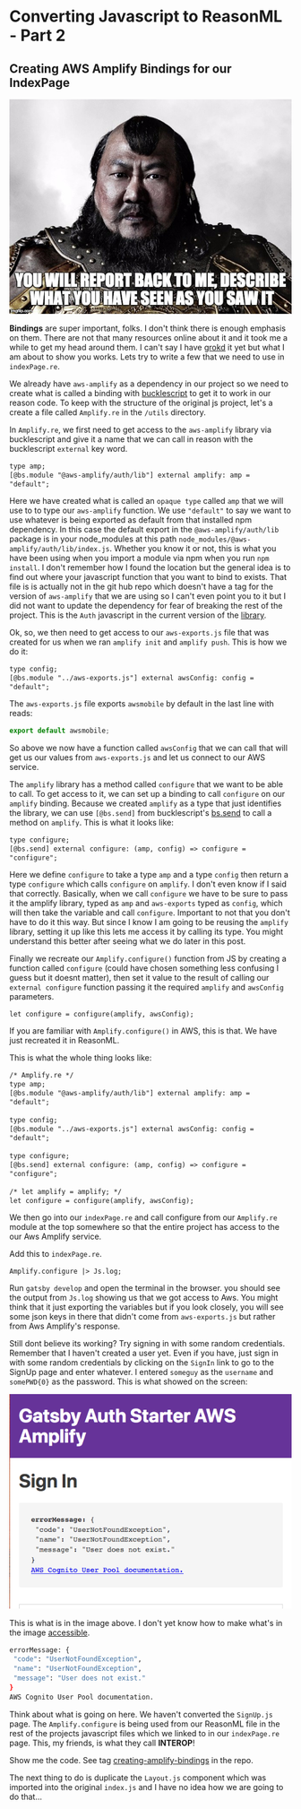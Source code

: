 
# Converting Javascript to ReasonML - Part 2

## Creating AWS Amplify **Bindings** for our IndexPage

![Kublai Kahn](https://raw.githubusercontent.com/idkjs/converting-js-to-reason-tutorial/master/images/medium-header.jpeg)

**Bindings** are super important, folks. I don't think there is enough emphasis on them. There are not that many resources online about it and it took me a while to get my head around them. I can't say I have [grokd](https://en.wikipedia.org/wiki/Grok) it yet but what I am about to show you works. Lets try to write a few that we need to use in `indexPage.re`.

We already have `aws-amplify` as a dependency in our project so we need to create what is called a binding with [bucklescript](https://bucklescript.github.io/docs/en/import-export#export) to get it to work in our reason code. To keep with the structure of the original js project, let's a create a file called `Amplify.re` in the `/utils` directory.

In `Amplify.re`, we first need to get access to the `aws-amplify` library via bucklescript and give it a name that we can call in reason with the bucklescript `external` key word.

```reason
type amp;
[@bs.module "@aws-amplify/auth/lib"] external amplify: amp = "default";
```

Here we have created what is called an `opaque type` called `amp` that we will use to to type our `aws-amplify` function. We use `"default"` to say we want to use whatever is being exported as default from that installed npm dependency. In this case the default export in the `@aws-amplify/auth/lib` package is in your node_modules at this path `node_modules/@aws-amplify/auth/lib/index.js`. Whether you know it or not, this is what you have been using when you import a module via npm when you run `npm install`. I don't remember how I found the location but the general idea is to find out where your javascript function that you want to bind to exists. That file is is actually not in the git hub repo which doesn't have a tag for the version of `aws-amplify` that we are using so I can't even point you to it but I did not want to update the dependency for fear of breaking the rest of the project. This is the `Auth` javascript in the current version of the [library](https://github.com/aws-amplify/amplify-js/blob/master/packages/auth/src/Auth.ts).

Ok, so, we then need to get access to our `aws-exports.js` file that was created for us when we ran `amplify init` and `amplify push`. This is how we do it:

```reason
type config;
[@bs.module "../aws-exports.js"] external awsConfig: config = "default";
```

The `aws-exports.js` file exports `awsmobile` by default in the last line with reads:

```js
export default awsmobile;
```

So above we now have a function called `awsConfig` that we can call that will get us our values from `aws-exports.js` and let us connect to our AWS service.

The `amplify` library has a method called `configure` that we want to be able to call. To get access to it, we can set up a binding to call `configure` on our `amplify` binding. Because we created `amplify` as a type that just identifies the library, we can use `[@bs.send]` from bucklescript's [bs.send](https://bucklescript.github.io/docs/en/function#object-method) to call a method on `amplify`. This is what it looks like:

```reason
type configure;
[@bs.send] external configure: (amp, config) => configure = "configure";
```

Here we define `configure` to take a type `amp` and a type `config` then return a type `configure` which calls `configure` on `amplify`. I don't even know if I said that correctly. Basically, when we call `configure` we have to be sure to pass it the amplify library, typed as `amp` and `aws-exports` typed as `config`, which will then take the variable and call `configure`. Important to not that you don't have to do it this way. But since I know I am going to be reusing the `amplify` library, setting it up like this lets me access it by calling its type. You might understand this better after seeing what we do later in this post.

Finally we recreate our `Amplify.configure()` function from JS by creating a function called `configure` (could have chosen something less confusing I guess but it doesnt matter), then set it value to the result of calling our `external configure` function passing it the required `amplify` and `awsConfig` parameters.

```reason
let configure = configure(amplify, awsConfig);
```

If you are familiar with `Amplify.configure()` in AWS, this is that. We have just recreated it in ReasonML.

This is what the whole thing looks like:

```reason
/* Amplify.re */
type amp;
[@bs.module "@aws-amplify/auth/lib"] external amplify: amp = "default";

type config;
[@bs.module "../aws-exports.js"] external awsConfig: config = "default";

type configure;
[@bs.send] external configure: (amp, config) => configure = "configure";

/* let amplify = amplify; */
let configure = configure(amplify, awsConfig);
```

We then go into our `indexPage.re` and call configure from our `Amplify.re` module at the top somewhere so that the entire project has access to the our Aws Amplify service.

Add this to `indexPage.re`.

```reason
Amplify.configure |> Js.log;
```

Run `gatsby develop` and open the terminal in the browser. you should see the output from `Js.log` showing us that we got access to Aws. You might think that it just exporting the variables but if you look closely, you will see some json keys in there that didn't come from `aws-exports.js` but rather from Aws Amplify's response.

Still dont believe its working? Try signing in with some random credentials. Remember that I haven't created a user yet. Even if you have, just sign in with some random credentials by clicking on the `SignIn` link to go to the SignUp page and enter whatever. I entered `someguy` as the `username` and `somePWD{0}` as the password. This is what showed on the screen:

![badSignin.png](https://raw.githubusercontent.com/idkjs/converting-js-to-reason-tutorial/master/images/badSignIn.png)

This is what is in the image above. I don't yet know how to make what's in the image [accessible](https://medium.com/search?q=accessibility).

```sh
errorMessage: {
 "code": "UserNotFoundException",
 "name": "UserNotFoundException",
 "message": "User does not exist."
}
AWS Cognito User Pool documentation.
```

Think about what is going on here. We haven't converted the `SignUp.js` page. The `Amplify.configure` is being used from our ReasonML file in the rest of the projects javascript files which we linked to in our `indexPage.re` page. This, my friends, is what they call **INTEROP**!

Show me the code. See tag [creating-amplify-bindings](https://github.com/idkjs/converting-js-to-reason-tutorial/tree/creating-amplify-bindings) in the repo.

The next thing to do is duplicate the `Layout.js` component which was imported into the original `index.js` and I have no idea how we are going to do that...